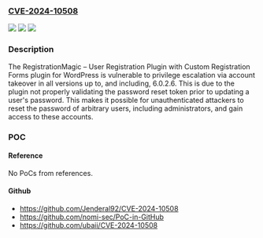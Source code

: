 ### [CVE-2024-10508](https://cve.mitre.org/cgi-bin/cvename.cgi?name=CVE-2024-10508)
![](https://img.shields.io/static/v1?label=Product&message=RegistrationMagic%20%E2%80%93%20User%20Registration%20Plugin%20with%20Custom%20Registration%20Forms&color=blue)
![](https://img.shields.io/static/v1?label=Version&message=*%3C%3D%206.0.2.6%20&color=brighgreen)
![](https://img.shields.io/static/v1?label=Vulnerability&message=CWE-230%20Improper%20Handling%20of%20Missing%20Values&color=brighgreen)

### Description

The RegistrationMagic – User Registration Plugin with Custom Registration Forms plugin for WordPress is vulnerable to privilege escalation via account takeover in all versions up to, and including, 6.0.2.6. This is due to the plugin not properly validating the password reset token prior to updating a user's password. This makes it possible for unauthenticated attackers to reset the password of arbitrary users, including administrators, and gain access to these accounts.

### POC

#### Reference
No PoCs from references.

#### Github
- https://github.com/Jenderal92/CVE-2024-10508
- https://github.com/nomi-sec/PoC-in-GitHub
- https://github.com/ubaii/CVE-2024-10508

